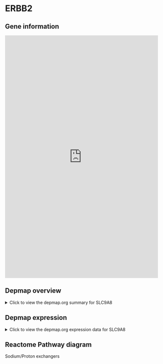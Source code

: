 <h1>ERBB2</h1>

<h2>Gene information</h2>
<iframe src="https://depmap.org/portal/gene/SLC9A8?tab=about" style="border:none;width:100%;height:800px"></iframe>

<h2>Depmap overview</h2>
<details>
  <summary>Click to view the depmap.org summary for SLC9A8</summary>
  <iframe src="https://depmap.org/portal/gene/SLC9A8?tab=overview" style="border:none;width:100%;height:800px"></iframe>
</details>

<h2>Depmap expression</h2>
<details>
  <summary>Click to view the depmap.org expression data for SLC9A8</summary>
  <iframe src="https://depmap.org/portal/gene/SLC9A8?tab=characterization" style="border:none;width:100%;height:800px"></iframe>
</details>



<h2>Reactome Pathway diagram</h2>
Sodium/Proton exchangers
<div id="diagramHolder"></div>

<script>
    //Creating the Reactome Diagram widget
    //Take into account a proxy needs to be set up in your server side pointing to www.reactome.org
    function onReactomeDiagramReady(){  //This function is automatically called when the widget code is ready to be used
        var diagram = Reactome.Diagram.create({
            "placeHolder" : "diagramHolder",
            "width" : 900,
            "height" : 500
        });

        //Initialising it to the "Hemostasis" pathway
        diagram.loadDiagram("R-HSA-425986");

        //Adding different listeners

        diagram.onDiagramLoaded(function (loaded) {
            console.info("Loaded ", loaded);
            diagram.flagItems("BAD");
	    diagram.flagItems("Q92934");
            if (loaded == "R-HSA-425986") diagram.selectItem("R-HSA-425986");
        });

     }
</script>



